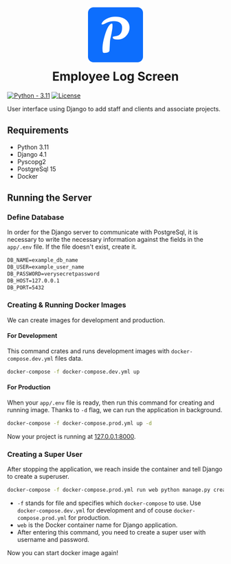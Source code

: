 <h1 style="text-align: center; display: flex; flex-direction: column; align-items: center; row-gap: 16px;">
    <img src="app/log_screen/static/favicon_io/android-chrome-512x512.png" width="128">
    <span>Employee Log Screen</span>
</h1>

[![Python - 3.11](https://img.shields.io/badge/Python-3.11-2ea44f)](https://www.python.org/downloads/)
[![License](https://img.shields.io/badge/License-MIT-blue)](https://github.com/nazimcanislam/employee-log-screen/blob/main/LICENSE)

User interface using Django to add staff and clients and associate projects.

## Requirements

- Python 3.11
- Django 4.1
- Pyscopg2
- PostgreSql 15
- Docker

## Running the Server

### Define Database

In order for the Django server to communicate with PostgreSql, it is necessary to write the necessary information against the fields in the `app/.env` file. If the file doesn't exist, create it.

```
DB_NAME=example_db_name
DB_USER=example_user_name
DB_PASSWORD=verysecretpassword
DB_HOST=127.0.0.1
DB_PORT=5432
```

### Creating & Running Docker Images

We can create images for development and production.

#### For Development

This command crates and runs development images with `docker-compose.dev.yml` files data.

```bash
docker-compose -f docker-compose.dev.yml up
```

#### For Production

When your `app/.env` file is ready, then run this command for creating and running image. Thanks to `-d` flag, we can run the application in background.

```bash
docker-compose -f docker-compose.prod.yml up -d
```

Now your project is running at <a href="http://127.0.0.1:8000">127.0.0.1:8000</a>.

<h3>Creating a Super User</h3>

After stopping the application, we reach inside the container and tell Django to create a superuser.

```bash
docker-compose -f docker-compose.prod.yml run web python manage.py createsuperuser
````

- `-f` stands for file and specifies which `docker-compose` to use. Use `docker-compose.dev.yml` for development and of couse `docker-compose.prod.yml` for production.
- `web` is the Docker container name for Django application.
- After entering this command, you need to create a super user with username and password.

Now you can start docker image again!
